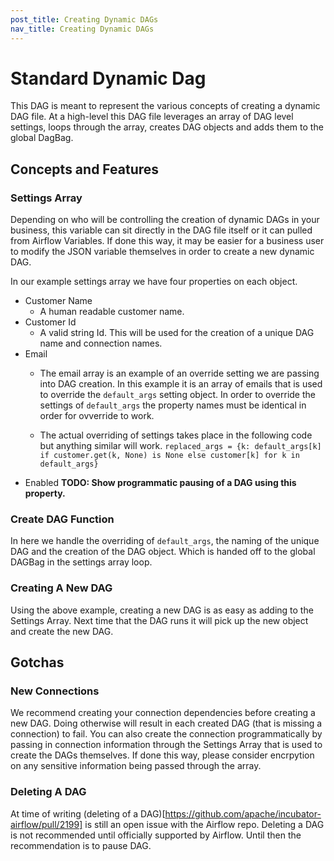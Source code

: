 ```yaml
---
post_title: Creating Dynamic DAGs
nav_title: Creating Dynamic DAGs
---
```


# Standard Dynamic Dag
This DAG is meant to represent the various concepts of creating a dynamic DAG file. At a high-level this DAG file leverages an array of DAG level settings, loops through the array, creates DAG objects and adds them to the global DagBag.

## Concepts and Features
### Settings Array
Depending on who will be controlling the creation of dynamic DAGs in your business, this variable can sit directly in the DAG file itself or it can pulled from Airflow Variables. If done this way, it may be easier for a business user to modify the JSON variable themselves in order to create a new dynamic DAG.

In our example settings array we have four properties on each object.
* Customer Name
    * A human readable customer name.
* Customer Id
    * A valid string Id. This will be used for the creation of a unique DAG name and connection names.
* Email
    * The email array is an example of an override setting we are passing into DAG creation. In this example it is an array of emails that is used to override the ```default_args``` setting object. In order to override the settings of ```default_args``` the property names must be identical in order for ovverride to work.

    * The actual overriding of settings takes place in the following code but anything similar will work.
    ```replaced_args = {k: default_args[k] if customer.get(k, None) is None else customer[k] for k in default_args}```
* Enabled
    **TODO: Show programmatic pausing of a DAG using this property.**

### Create DAG Function
In here we handle the overriding of ```default_args```, the naming of the unique DAG and the creation of the DAG object. Which is handed off to the global DAGBag in the settings array loop.

### Creating A New DAG
Using the above example, creating a new DAG is as easy as adding to the Settings Array. Next time that the DAG runs it will pick up the new object and create the new DAG.

## Gotchas
### New Connections
We recommend creating your connection dependencies before creating a new DAG. Doing otherwise will result in each created DAG (that is missing a connection) to fail. You can also create the connection programmatically by passing in connection information through the Settings Array that is used to create the DAGs themselves. If done this way, please consider encrpytion on any sensitive information being passed through the array.

### Deleting A DAG
At time of writing (deleting of a DAG)[https://github.com/apache/incubator-airflow/pull/2199] is still an open issue with the Airflow repo. Deleting a DAG is not recommended until officially supported by Airflow. Until then the recommendation is to pause DAG.